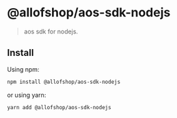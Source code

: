 # @allofshop/aos-sdk-nodejs

> aos sdk for nodejs.

## Install

Using npm:

```sh
npm install @allofshop/aos-sdk-nodejs
```

or using yarn:

```sh
yarn add @allofshop/aos-sdk-nodejs
```
